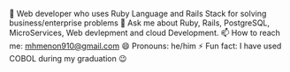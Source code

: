 
🌱 Web developer who uses Ruby Language and Rails Stack for solving business/enterprise problems
💬 Ask me about Ruby, Rails, PostgreSQL, MicroServices, Web devlepment and cloud Development.
📫 How to reach me: mhmenon910@gmail.com
😄 Pronouns: he/him
⚡ Fun fact: I have used COBOL during my graduation 😉
